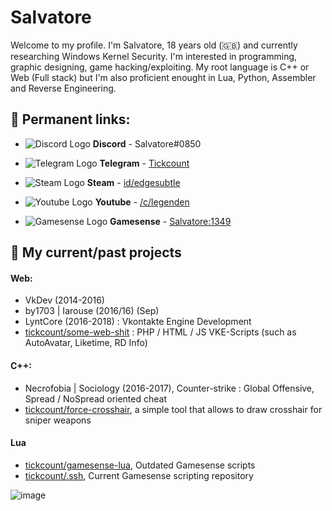 # Salvatore
Welcome to my profile. I'm Salvatore, 18 years old (🇬🇧) and currently researching Windows Kernel Security. I'm interested in programming, graphic designing, game hacking/exploiting. My root language is C++ or Web (Full stack) but I'm also proficient enought in Lua, Python, Assembler and Reverse Engineering.

## 💬 Permanent links:
- ![Discord Logo](https://i.imgur.com/002xgns.png) __Discord__ - Salvatore#0850
- ![Telegram Logo](https://i.imgur.com/GvBrDW5.png) __Telegram__ - [Tickcount](https://t.me/tickcount)
- ![Steam Logo](https://i.imgur.com/RAjZrQb.png) __Steam__ - [id/edgesubtle](https://steamcommunity.com/profiles/76561198865965988)
- ![Youtube Logo](https://www.youtube.com/favicon.ico) __Youtube__ - [/c/legenden](https://www.youtube.com/c/legenden)

- ![Gamesense Logo](https://gamesense.pub/favicon.ico) __Gamesense__ - [Salvatore:1349](https://gamesense.pub/forums/profile.php?id=1349)

## 🌃 My current/past projects

#### Web: 
- VkDev (2014-2016)
- by1703 | Iarouse (2016/16) (Sep)
- LyntCore (2016-2018) : Vkontakte Engine Development
- [tickcount/some-web-shit](https://github.com/tickcount/some-web-shit) : PHP / HTML / JS VKE-Scripts (such as AutoAvatar, Liketime, RD Info)

#### C++:
- Necrofobia | Sociology (2016-2017), Counter-strike : Global Offensive, Spread / NoSpread oriented cheat
- [tickcount/force-crosshair](https://github.com/tickcount/force-crosshair), a simple tool that allows to draw crosshair for sniper weapons

#### Lua
- [tickcount/gamesense-lua](https://github.com/tickcount/gamesense-lua), Outdated Gamesense scripts
- [tickcount/.ssh](https://github.com/tickcount/.ssh), Current Gamesense scripting repository

![image](https://github.com/saadeghi/saadeghi/blob/master/dino.gif)
